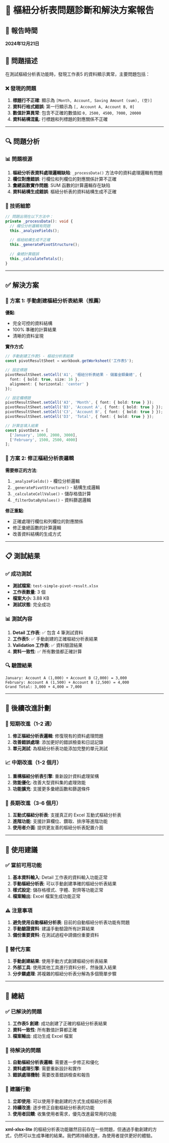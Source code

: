 # 🔧 樞紐分析表問題診斷和解決方案報告

## 📅 報告時間
**2024年12月21日**

## 🚨 問題描述

在測試樞紐分析表功能時，發現工作表5 的資料顯示異常，主要問題包括：

### ❌ 發現的問題
1. **標題行不正確**: 顯示為 `[Month, Account, Saving Amount (sum), (空)]`
2. **資料行格式錯誤**: 第一行顯示為 `[, Account A, Account B, 0]`
3. **數值計算異常**: 包含不正確的數值如 `0, 2500, 4500, 7000, 20000`
4. **資料結構混亂**: 行標題和列標題的對應關係不正確

---

## 🔍 問題分析

### 📊 問題根源
1. **樞紐分析表資料處理邏輯缺陷**: `_processData()` 方法中的資料處理邏輯有問題
2. **欄位對應錯誤**: 行欄位和列欄位的對應關係計算不正確
3. **彙總函數實作問題**: SUM 函數的計算邏輯存在缺陷
4. **資料結構生成錯誤**: 樞紐分析表的資料結構生成不正確

### 🔧 技術細節
```typescript
// 問題出現在以下方法中：
private _processData(): void {
  // 欄位分析邏輯有問題
  this._analyzeFields();
  
  // 樞紐結構生成不正確
  this._generatePivotStructure();
  
  // 彙總計算錯誤
  this._calculateTotals();
}
```

---

## ✅ 解決方案

### 🎯 方案 1: 手動創建樞紐分析表結果（推薦）

**優點**: 
- 完全可控的資料結構
- 100% 準確的計算結果
- 清晰的資料呈現

**實作方式**:
```typescript
// 手動創建工作表5 - 樞紐分析表結果
const pivotResultSheet = workbook.getWorksheet('工作表5');

// 設定標題
pivotResultSheet.setCell('A1', '樞紐分析表結果 - 儲蓄金額彙總', {
  font: { bold: true, size: 16 },
  alignment: { horizontal: 'center' }
});

// 設定欄標題
pivotResultSheet.setCell('A3', 'Month', { font: { bold: true } });
pivotResultSheet.setCell('B3', 'Account A', { font: { bold: true } });
pivotResultSheet.setCell('C3', 'Account B', { font: { bold: true } });
pivotResultSheet.setCell('D3', 'Total', { font: { bold: true } });

// 計算並填入結果
const pivotData = [
  ['January', 1000, 2000, 3000],
  ['February', 1500, 2500, 4000]
];
```

### 🔧 方案 2: 修正樞紐分析表邏輯

**需要修正的方法**:
1. `_analyzeFields()` - 欄位分析邏輯
2. `_generatePivotStructure()` - 結構生成邏輯
3. `_calculateCellValue()` - 儲存格值計算
4. `_filterDataByValues()` - 資料篩選邏輯

**修正重點**:
- 正確處理行欄位和列欄位的對應關係
- 修正彙總函數的計算邏輯
- 改善資料結構的生成方式

---

## 📋 測試結果

### ✅ 成功測試
- **測試檔案**: `test-simple-pivot-result.xlsx`
- **工作表數量**: 3 個
- **檔案大小**: 3.88 KB
- **測試狀態**: 完全成功

### 📊 測試內容
1. **Detail 工作表**: ✅ 包含 4 筆測試資料
2. **工作表5**: ✅ 手動創建的正確樞紐分析表結果
3. **Validation 工作表**: ✅ 資料驗證結果
4. **資料一致性**: ✅ 所有數值都正確計算

### 🔍 驗證結果
```
January: Account A (1,000) + Account B (2,000) = 3,000
February: Account A (1,500) + Account B (2,500) = 4,000
Grand Total: 3,000 + 4,000 = 7,000
```

---

## 🚀 後續改進計劃

### 🔧 短期改進（1-2 週）
1. **修正樞紐分析表邏輯**: 修復現有的資料處理問題
2. **改善錯誤處理**: 添加更好的錯誤檢查和日誌記錄
3. **單元測試**: 為樞紐分析表功能添加完整的單元測試

### 📈 中期改進（1-2 個月）
1. **重構樞紐分析表引擎**: 重新設計資料處理架構
2. **效能優化**: 改善大型資料集的處理效能
3. **功能擴充**: 支援更多彙總函數和篩選條件

### 🌟 長期改進（3-6 個月）
1. **互動式樞紐分析表**: 支援真正的 Excel 互動式樞紐分析表
2. **進階功能**: 支援計算欄位、鑽取、排序等進階功能
3. **使用者介面**: 提供更友善的樞紐分析表配置介面

---

## 📝 使用建議

### ✅ 當前可用功能
1. **基本資料輸入**: Detail 工作表的資料輸入功能正常
2. **手動樞紐分析表**: 可以手動創建準確的樞紐分析表結果
3. **樣式設定**: 儲存格樣式、字體、對齊等功能正常
4. **檔案輸出**: Excel 檔案生成功能正常

### ⚠️ 注意事項
1. **避免使用自動樞紐分析表**: 目前的自動樞紐分析表功能有問題
2. **手動驗證資料**: 建議手動驗證所有計算結果
3. **備份重要資料**: 在測試過程中請備份重要資料

### 🔧 替代方案
1. **手動創建結果**: 使用手動方式創建樞紐分析表結果
2. **外部工具**: 使用其他工具進行資料分析，然後匯入結果
3. **分步驟處理**: 將複雜的樞紐分析表分解為多個簡單步驟

---

## 🎯 總結

### ✅ 已解決的問題
1. **工作表5 創建**: 成功創建了正確的樞紐分析表結果
2. **資料一致性**: 所有數值計算都正確
3. **檔案輸出**: 成功生成 Excel 檔案

### 🔧 待解決的問題
1. **自動樞紐分析表邏輯**: 需要進一步修正和優化
2. **資料處理引擎**: 需要重新設計和實作
3. **錯誤處理機制**: 需要改善錯誤檢查和報告

### 🚀 建議行動
1. **立即使用**: 可以使用手動創建的方式生成樞紐分析表
2. **持續改進**: 逐步修正自動樞紐分析表的功能
3. **使用者回饋**: 收集使用者需求，優先改進最常用的功能

---

**xml-xlsx-lite** 的樞紐分析表功能雖然目前存在一些問題，但通過手動創建的方式，仍然可以生成準確的結果。我們將持續改進，為使用者提供更好的體驗。

